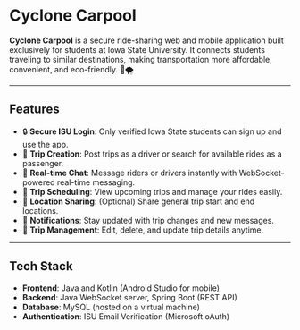 # Cyclone Carpool

**Cyclone Carpool** is a secure ride-sharing web and mobile application built exclusively for students at Iowa State University. It connects students traveling to similar destinations, making transportation more affordable, convenient, and eco-friendly. 🚌🌪️

---

## Features

- 🔒 **Secure ISU Login**: Only verified Iowa State students can sign up and use the app.
- 🚗 **Trip Creation**: Post trips as a driver or search for available rides as a passenger.
- 💬 **Real-time Chat**: Message riders or drivers instantly with WebSocket-powered real-time messaging.
- 📅 **Trip Scheduling**: View upcoming trips and manage your rides easily.
- 📍 **Location Sharing**: (Optional) Share general trip start and end locations.
- 🔔 **Notifications**: Stay updated with trip changes and new messages.
- 🧾 **Trip Management**: Edit, delete, and update trip details anytime.

---

## Tech Stack

- **Frontend**: Java and Kotlin (Android Studio for mobile)
- **Backend**: Java WebSocket server, Spring Boot (REST API)
- **Database**: MySQL (hosted on a virtual machine)
- **Authentication**: ISU Email Verification (Microsoft oAuth)

